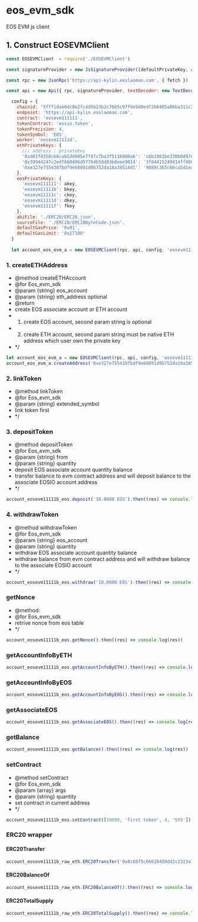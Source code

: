 # eos_evm_sdk
EOS EVM js client

## 1. Construct EOSEVMClient
```js
const EOSEVMClient  = require('./EOSEVMClient')

const signatureProvider = new JsSignatureProvider([defaultPrivateKey, akey, bkey, ckey, dkey, fkey])

const rpc = new JsonRpc('https://api-kylin.eoslaomao.com', { fetch })

const api = new Api({ rpc, signatureProvider, textDecoder: new TextDecoder(), textEncoder: new TextEncoder() })

  config = {
    chainid: '5fff1dae8dc8e2fc4d5b23b2c7665c97f9e9d8edf2b6485a86ba311c25639191',
    endpoint: 'https://api-kylin.eoslaomao.com',
    contract: 'eosevm111111',
    tokenContract: 'eosio.token',
    tokenPrecision: 4,
    tokenSymbol: 'EOS',
    worker: 'eosevm11111d',
    ethPrivateKeys: {
      /// address : privateKey
      '0xd81f4358cb8cab53d005e7f47c7ba3f5116000a6': 'cbb1981be330b0d97e620a61b913f678fc9c12c059a70badf92d0db317ff804f',
      '0x39944247c2edf660d86d57764b58d83b8eee9014': '3f04415249414ff900b464f8d588517146c4ec39a3ae9855282030fa3de3862f',
      '0xe327e755438fbdf9e60891d9b752da10a38514d1': '9089c365c66ca5d1ea63f1a42a569326d887e680b2256fe79897a2da5aa708ea'
    },
    eosPrivateKeys: {
      'eosevm111111': akey,
      'eosevm11111b': bkey,
      'eosevm11111c': ckey,
      'eosevm11111d': dkey,
      'eosevm11111f': fkey
    },
    abiFile: './ERC20/ERC20.json',
    sourceFile: './ERC20/ERC20ByteCode.json',
    defaultGasPrice: '0x01',
    defaultGasLimit: '0x27100'
  }
  
  let account_eos_evm_a = new EOSEVMClient(rpc, api, config, 'eosevm11111d', '', '')
```


### 1. createETHAddress
   * @method createETHAccount
   * @for  Eos_evm_sdk
   * @param {string} eos_account
   * @param {string} eth_address optional
   * @return
   * create  EOS associate account or ETH account
   * 1. create EOS account, second param string is optional
   * 2. create ETH account, second param string must be native ETH address which user own the private key
   * */

```js
let account_eos_evm_a = new EOSEVMClient(rpc, api, config, 'eosevm11111d', '', '')
account_eos_evm_a.createAddress('0xe327e755438fbdf9e60891d9b752da10a38514d1').then((res) => console.log(res))
```

### 2. linkToken
   * @method linkToken
   * @for  Eos_evm_sdk
   * @param {string} extended_symbol
   * link token first
   * */

### 3. depositToken
   * @method depositToken
   * @for  Eos_evm_sdk
   * @param {string} from
   * @param {string} quantity
   * deposit EOS associate account quantity balance
   * transfer balance to evm contract address and will deposit balance to the associate EOSIO account address
   * */
   
   ```js
   account_eosevm11111b_eos.deposit('10.0000 EOS').then((res) => console.log(res))
   ```
   
### 4. withdrawToken
   * @method withdrawToken
   * @for  Eos_evm_sdk
   * @param {string} eos_account
   * @param {string} quantity
   * withdraw EOS associate account quantity balance
   * withdraw balance from evm contract address and will withdraw balance to the associate EOSIO account
   * */
   ```js
   account_eosevm11111b_eos.withdraw('10.0000 EOS').then((res) => console.log(res))
   ```
   
### getNonce
   * @method:
   * @for  Eos_evm_sdk
   * retrive nonce from eos table
   * */
   
   ```js
   account_eosevm11111b_eos.getNonce().then((res) => console.log(res))
   ```
   
### getAccountInfoByETH

   ```js
   account_eosevm11111b_eos.getAccountInfoByETH().then((res) => console.log(res))
   ```
    
### getAccountInfoByEOS

   ```js
   account_eosevm11111b_eos.getAccountInfoByEOS().then((res) => console.log(res))
   ```
### getAssociateEOS

   ```js
   account_eosevm11111b_eos.getAssociateEOS().then((res) => console.log(res))
   ```
    
### getBalance
   ```js
   account_eosevm11111b_eos.getBalance().then((res) => console.log(res))
   ```
    
### setContract
   * @method setContract
   * @for  Eos_evm_sdk
   * @param {array} args
   * @param {string} quantity
   * set contract in current address
   * */
   ```js
   account_eosevm11111b_eos.setContract([10000, 'first token', 4, 'SYS']).then((res) => console.log(res))
   ```
### ERC20 wrapper

#### ERC20Transfer

   ```js
   account_eosevm11111b_raw_eth.ERC20Transfer('0x8c68f5c66628480dd2c2323a7c972fda099900cc', '0x1100')
   ```
    
#### ERC20BalanceOf

   ```js
   account_eosevm11111b_raw_eth.ERC20BalanceOf().then((res) => console.log(res))
   ```
   
   
#### ERC20TotalSupply

  ```js
  account_eosevm11111b_raw_eth.ERC20TotalSupply().then((res) => console.log(res))
  ```


    
    
    
    
    
    
    
    
    

